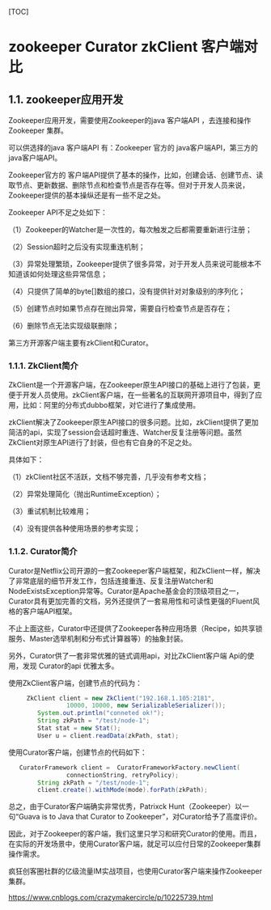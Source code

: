 [TOC]



# zookeeper Curator zkClient 客户端对比

 

## 1.1. **zookeeper应用开发**

Zookeeper应用开发，需要使用Zookeeper的java 客户端API ，去连接和操作Zookeeper 集群。

可以供选择的java 客户端API 有：Zookeeper 官方的 java客户端API，第三方的java客户端API。

Zookeeper官方的 客户端API提供了基本的操作，比如，创建会话、创建节点、读取节点、更新数据、删除节点和检查节点是否存在等。但对于开发人员来说，Zookeeper提供的基本操纵还是有一些不足之处。

Zookeeper API不足之处如下：

（1）Zookeeper的Watcher是一次性的，每次触发之后都需要重新进行注册；

（2）Session超时之后没有实现重连机制；

（3）异常处理繁琐，Zookeeper提供了很多异常，对于开发人员来说可能根本不知道该如何处理这些异常信息；

（4）只提供了简单的byte[]数组的接口，没有提供针对对象级别的序列化；

（5）创建节点时如果节点存在抛出异常，需要自行检查节点是否存在；

（6）删除节点无法实现级联删除；

第三方开源客户端主要有zkClient和Curator。

### 1.1.1. ZkClient简介

ZkClient是一个开源客户端，在Zookeeper原生API接口的基础上进行了包装，更便于开发人员使用。zkClient客户端，在一些著名的互联网开源项目中，得到了应用，比如：阿里的分布式dubbo框架，对它进行了集成使用。

zkClient解决了Zookeeper原生API接口的很多问题。比如，zkClient提供了更加简洁的api，实现了session会话超时重连、Watcher反复注册等问题。虽然ZkClient对原生API进行了封装，但也有它自身的不足之处。

具体如下：

（1）zkClient社区不活跃，文档不够完善，几乎没有参考文档；

（2）异常处理简化（抛出RuntimeException）；

（3）重试机制比较难用；

（4）没有提供各种使用场景的参考实现；

### 1.1.2. Curator简介

Curator是Netflix公司开源的一套Zookeeper客户端框架，和ZkClient一样，解决了非常底层的细节开发工作，包括连接重连、反复注册Watcher和NodeExistsException异常等。Curator是Apache基金会的顶级项目之一，Curator具有更加完善的文档，另外还提供了一套易用性和可读性更强的Fluent风格的客户端API框架。

不止上面这些，Curator中还提供了Zookeeper各种应用场景（Recipe，如共享锁服务、Master选举机制和分布式计算器等）的抽象封装。

另外，Curator供了一套非常优雅的链式调用api，对比ZkClient客户端 Api的使用，发现 Curator的api 优雅太多。

使用ZkClient客户端，创建节点的代码为：

```java
     ZkClient client = new ZkClient("192.168.1.105:2181",
                10000, 10000, new SerializableSerializer());
        System.out.println("conneted ok!");
        String zkPath = "/test/node-1";
        Stat stat = new Stat();
        User u = client.readData(zkPath, stat);
```

使用Curator客户端，创建节点的代码如下：

```java
   CuratorFramework client =  CuratorFrameworkFactory.newClient(
                connectionString, retryPolicy);
        String zkPath = "/test/node-1";
        client.create().withMode(mode).forPath(zkPath);
```

总之，由于Curator客户端确实非常优秀，Patrixck Hunt（Zookeeper）以一句“Guava is to Java that Curator to Zookeeper”，对Curator给予了高度评价。

因此，对于Zookeeper的客户端，我们这里只学习和研究Curator的使用。而且，在实际的开发场景中，使用Curator客户端，就足可以应付日常的Zookeeper集群操作需求。

疯狂创客圈社群的亿级流量IM实战项目，也使用Curator客户端来操作Zookeeper集群。

 



<https://www.cnblogs.com/crazymakercircle/p/10225739.html>
